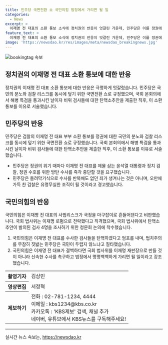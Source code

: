 ```yaml
---
title: 민주당 국면전환 쇼 국민의힘 법정에서 가리면 될 일
categories:
  - News
excerpt: >
  이재명 전 대표의 소환 통보 소식에 정치권의 반응이 엇갈린 가운데, 민주당은 이를 정권에 대한 국민의 분노와 검찰 리스크를 덮기 위한 국면전환 쇼로 규정했다. 한편, 국민의힘은 이재명 전 대표의 사법리스크가 국정을 흔들어놓는다며 비판했고, 국회 법사위에서 탄핵소추안이 발의된 검사 4명을 조사하기 위한 청문회 논의가 이뤄졌다. 민정희, KBS 뉴스입니다.
feature_text: >
  이재명 전 대표의 소환 통보 소식에 정치권의 반응이 엇갈린 가운데, 민주당은 이를 정권에 대한 국민의 분노와 검찰 리스크를 덮기 위한 국면전환 쇼로 규정했다. 한편, 국민의힘은 이재명 전 대표의 사법리스크가 국정을 흔들어놓는다며 비판했고, 국회 법사위에서 탄핵소추안이 발의된 검사 4명을 조사하기 위한 청문회 논의가 이뤄졌다. 민정희, KBS 뉴스입니다.
image: 'https://newsdao.kr/res/images/meta/newsdao_breakingnews.jpg'
---
```


<p><img src="https://newsdao.kr/res/images/meta/newsdao_breakingnews.jpg" alt="bookingtag 속보" /></p>

<h2 data-ke-size="size26">정치권의 이재명 전 대표 소환 통보에 대한 반응</h2>

<p data-ke-size="size16">정치권의 이재명 전 대표 소환 통보에 대한 반응은 극명하게 엇갈렸습니다. 민주당은 국민의 분노와 검찰 리스크를 동시에 덮기 위한 국면전환 쇼로 규정했으며, 국회 본회의에서 해병 특검을 통과시킨 날이자 비위 검사들에 대한 탄핵소추안을 제출한 직후, 이 소환 통보를 이유로 서술했습니다.</p>

<h2 data-ke-size="size26">민주당의 반응</h2>

<p data-ke-size="size16">민주당은 검찰의 이재명 전 대표 부부 소환 통보를 정권에 대한 국민의 분노와 검찰 리스크를 동시에 덮기 위한 국면전환 쇼로 규정했습니다. 국회 본회의에서 해병 특검을 통과시킨 날이자 비위 검사들에 대한 탄핵소추안을 제출한 직후, 이 소환 통보를 이유로 서술했습니다.</p>

<ul>
  <li>민주당은 정권의 위기 때마다 이재명 전 대표를 제물 삼는 윤석열 대통령과 정치 검찰, 정권 수호를 위한 방탄 수사를 즉각 중단할 것을 요구했습니다.</li>
  <li>민주당은 돌려막기식으로 수사를 반복해도 없던 죄가 생겨나는 것은 아니며, 오만에 가득 찬 검찰은 유명무실한 조직이 될 것이라고 경고했습니다.</li>
</ul>

<h2 data-ke-size="size26">국민의힘의 반응</h2>

<p data-ke-size="size16">국민의힘은 이재명 전 대표의 사법리스크가 국정을 마구잡이로 흔들어댄다고 비판했습니다. 국회 법사위는 이재명 로펌으로 전락했다고 직격했으며, 국회 법사위에서 탄핵소추안이 발의된 검사 4명을 조사하기 위한 청문회 논의에 착수했습니다.</p>

<ol>
  <li>국민의힘은 이재명 전 대표를 수사한 검사들을 탄핵하겠다고 엄포를 내며, 법치주의를 무참히 짓밟는 민주당은 국민이 두렵지 않느냐고 질타했습니다.</li>
  <li>국민의힘은 이재명 전 대표가 결백하다면 국회 법사위를 이재명 재판장으로 만들 것이 아니라 신속한 수사를 촉구하고 법정에서 명명백백하게 가리면 될 일이라고 강조했습니다.</li>
</ol>

<table>
    <tr>
        <th>촬영기자</th>
        <td>김상민</td>
    </tr>
    <tr>
        <th>영상편집</th>
        <td>서정혁</td>
    </tr>
    <tr>
        <th>제보하기</th>
        <td>전화 : 02-781-1234, 4444 <br>이메일 : kbs1234@kbs.co.kr <br>카카오톡 : 'KBS제보' 검색, 채널 추가 <br>네이버, 유튜브에서 KBS뉴스를 구독해주세요!</td>
    </tr>
</table>

<p><hr></p>
실시간 뉴스 속보는, <a href="https://newsdao.kr" rel="dofollow">https://newsdao.kr</a>


